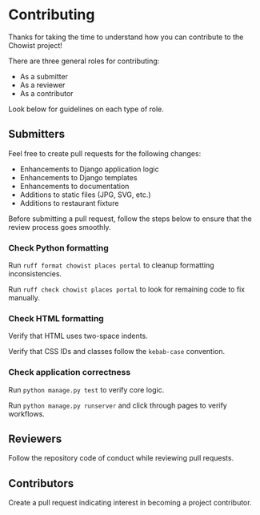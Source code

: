 # Contributing

Thanks for taking the time to understand how you can contribute to the Chowist project!

There are three general roles for contributing:

- As a submitter
- As a reviewer
- As a contributor

Look below for guidelines on each type of role.

## Submitters

Feel free to create pull requests for the following changes:

- Enhancements to Django application logic
- Enhancements to Django templates
- Enhancements to documentation
- Additions to static files (JPG, SVG, etc.)
- Additions to restaurant fixture

Before submitting a pull request, follow the steps below to ensure that the review process goes smoothly.

### Check Python formatting

Run `ruff format chowist places portal` to cleanup formatting inconsistencies.

Run `ruff check chowist places portal` to look for remaining code to fix manually.

### Check HTML formatting

Verify that HTML uses two-space indents.

Verify that CSS IDs and classes follow the `kebab-case` convention.

### Check application correctness

Run `python manage.py test` to verify core logic.

Run `python manage.py runserver` and click through pages to verify workflows.

## Reviewers

Follow the repository code of conduct while reviewing pull requests.

## Contributors

Create a pull request indicating interest in becoming a project contributor.
